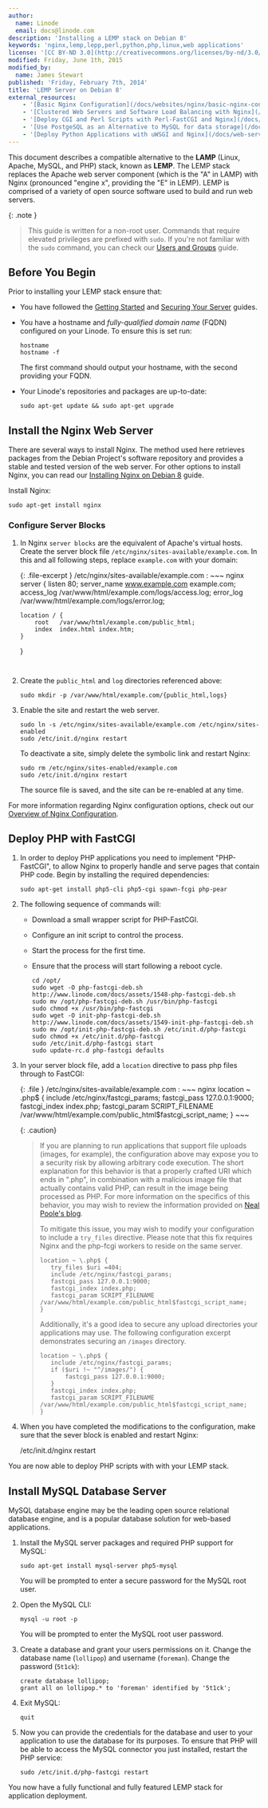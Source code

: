 ```yaml
---
author:
  name: Linode
  email: docs@linode.com
description: 'Installing a LEMP stack on Debian 8'
keywords: 'nginx,lemp,lepp,perl,python,php,linux,web applications'
license: '[CC BY-ND 3.0](http://creativecommons.org/licenses/by-nd/3.0/us/)'
modified: Friday, June 1th, 2015
modified_by:
  name: James Stewart 
published: 'Friday, February 7th, 2014'
title: 'LEMP Server on Debian 8'
external_resources:
    - '[Basic Nginx Configuration](/docs/websites/nginx/basic-nginx-configuration)'
    - '[Clustered Web Servers and Software Load Balancing with Nginx](/docs/uptime/loadbalancing/use-nginx-for-proxy-services-and-software-load-balancing)'
    - '[Deploy CGI and Perl Scripts with Perl-FastCGI and Nginx](/docs/web-servers/nginx/perl-fastcgi/debian-6-squeeze)'
    - '[Use PostgeSQL as an Alternative to MySQL for data storage](/docs/databases/postgresql/debian-6-squeeze)'
    - '[Deploy Python Applications with uWSGI and Nginx](/docs/web-servers/nginx/python-uwsgi/debian-6-squeeze)'
---
```


This document describes a compatible alternative to the **LAMP** (Linux, Apache, MySQL, and PHP) stack, known as **LEMP**. The LEMP stack replaces the Apache web server component (which is the "A" in LAMP) with Nginx (pronounced "engine x", providing the "E" in LEMP). LEMP is comprised of a variety of open source software used to build and run web servers.

{: .note }
>
> This guide is written for a non-root user. Commands that require elevated privileges are prefixed with `sudo`. If you're not familiar with the `sudo` command, you can check our [Users and Groups](/docs/tools-reference/linux-users-and-groups) guide.

## Before You Begin

Prior to installing your LEMP stack ensure that:

-   You have followed the [Getting Started](/docs/getting-started) and [Securing Your Server](/docs/security/securing-your-server) guides.
-   You have a hostname and *fully-qualified domain name* (FQDN) configured on your Linode. To ensure this is set run:

        hostname
        hostname -f

    The first command should output your hostname, with the second providing your FQDN.

-   Your Linode's repositories and packages are up-to-date:

        sudo apt-get update && sudo apt-get upgrade

## Install the Nginx Web Server

There are several ways to install Nginx. The method used here retrieves packages from the Debian Project's software repository and provides a stable and tested version of the web server. For other options to install Nginx, you can read our [Installing Nginx on Debian 8](/docs/websites/nginx/nginx-web-server-debian-8) guide.

Install Nginx:

    sudo apt-get install nginx


### Configure Server Blocks

1.  In Nginx `server blocks` are the equivalent of Apache's virtual hosts. Create the server block file `/etc/nginx/sites-available/example.com`. In this and all following steps, replace `example.com` with your domain:

    {: .file-excerpt }
/etc/nginx/sites-available/example.com
:   ~~~ nginx
    server {
        listen   80;
        server_name www.example.com example.com;
        access_log /var/www/html/example.com/logs/access.log;
        error_log /var/www/html/example.com/logs/error.log;

        location / {
            root   /var/www/html/example.com/public_html;
            index  index.html index.htm;
        }
    }
    ~~~


2.  Create the `public_html` and `log` directories referenced above:

        sudo mkdir -p /var/www/html/example.com/{public_html,logs}

3.  Enable the site and restart the web server.

        sudo ln -s /etc/nginx/sites-available/example.com /etc/nginx/sites-enabled
        sudo /etc/init.d/nginx restart

    To deactivate a site, simply delete the symbolic link and restart Nginx:

        sudo rm /etc/nginx/sites-enabled/example.com
        sudo /etc/init.d/nginx restart

    The source file is saved, and the site can be re-enabled at any time.

For more information regarding Nginx configuration options, check out our [Overview of Nginx Configuration](/docs/websites/nginx/basic-nginx-configuration).

## Deploy PHP with FastCGI

1.  In order to deploy PHP applications you need to implement "PHP-FastCGI", to allow Nginx to properly handle and serve pages that contain PHP code. Begin by installing the required dependencies:

        sudo apt-get install php5-cli php5-cgi spawn-fcgi php-pear

2.  The following sequence of commands will:
    
    * Download a small wrapper script for PHP-FastCGI.
    * Configure an init script to control the process.
    * Start the process for the first time.
    * Ensure that the process will start following a reboot cycle.

          cd /opt/ 
          sudo wget -O php-fastcgi-deb.sh http://www.linode.com/docs/assets/1548-php-fastcgi-deb.sh
          sudo mv /opt/php-fastcgi-deb.sh /usr/bin/php-fastcgi
          sudo chmod +x /usr/bin/php-fastcgi
          sudo wget -O init-php-fastcgi-deb.sh http://www.linode.com/docs/assets/1549-init-php-fastcgi-deb.sh
          sudo mv /opt/init-php-fastcgi-deb.sh /etc/init.d/php-fastcgi
          sudo chmod +x /etc/init.d/php-fastcgi
          sudo /etc/init.d/php-fastcgi start
          sudo update-rc.d php-fastcgi defaults

3.  In your server block file, add a `location` directive to pass php files through to FastCGI:


    {: .file }
    /etc/nginx/sites-available/example.com
    :   ~~~ nginx
        location ~ \.php$ {
            include /etc/nginx/fastcgi_params;
            fastcgi_pass  127.0.0.1:9000;
            fastcgi_index index.php;
            fastcgi_param SCRIPT_FILENAME /var/www/html/example.com/public_html$fastcgi_script_name;
        }
        ~~~

    {: .caution}
    >
    > If you are planning to run applications that support file uploads (images, for example), the configuration above may expose you to a security risk by allowing arbitrary code execution. The short explanation for this behavior is that a properly crafted URI which ends in ".php", in combination with a malicious image file that actually contains valid PHP, can result in the image being processed as PHP. For more information on the specifics of this behavior, you may wish to review the information provided on [Neal Poole's blog](https://nealpoole.com/blog/2011/04/setting-up-php-fastcgi-and-nginx-dont-trust-the-tutorials-check-your-configuration/).
    >
    >To mitigate this issue, you may wish to modify your configuration to include a `try_files` directive. Please note that this fix requires Nginx and the php-fcgi workers to reside on the same server.
    >
    >~~~ nginx
    >location ~ \.php$ {
    >    try_files $uri =404;
    >    include /etc/nginx/fastcgi_params;
    >    fastcgi_pass 127.0.0.1:9000;
    >    fastcgi_index index.php;
    >    fastcgi_param SCRIPT_FILENAME /var/www/html/example.com/public_html$fastcgi_script_name;
    >}
    >~~~
    >
    >Additionally, it's a good idea to secure any upload directories your applications may use. The following configuration excerpt demonstrates securing an `/images` directory.
    >
    >~~~ nginx
    >location ~ \.php$ {
    >    include /etc/nginx/fastcgi_params;
    >    if ($uri !~ "^/images/") {
    >        fastcgi_pass 127.0.0.1:9000;
    >    }
    >    fastcgi_index index.php;
    >    fastcgi_param SCRIPT_FILENAME /var/www/html/example.com/public_html$fastcgi_script_name;
    >}
    >~~~

4.  When you have completed the modifications to the configuration, make sure that the sever block is enabled and restart Nginx:

    /etc/init.d/nginx restart

You are now able to deploy PHP scripts with with your LEMP stack.

## Install MySQL Database Server

MySQL database engine may be the leading open source relational database engine, and is a popular database solution for web-based applications.

1.  Install the MySQL server packages and required PHP support for MySQL:

        sudo apt-get install mysql-server php5-mysql

    You will be prompted to enter a secure password for the MySQL root user.

2.  Open the MySQL CLI:

        mysql -u root -p

    You will be prompted to enter the MySQL root user password.

3.  Create a database and grant your users permissions on it. Change the database name (`lollipop`) and username (`foreman`). Change the password (`5t1ck`):

        create database lollipop;
        grant all on lollipop.* to 'foreman' identified by '5t1ck';

4.  Exit MySQL:

        quit

5.  Now you can provide the credentials for the database and user to your application to use the database for its purposes. To ensure that PHP will be able to access the MySQL connector you just installed, restart the PHP service:

        sudo /etc/init.d/php-fastcgi restart

You now have a fully functional and fully featured LEMP stack for application deployment.





